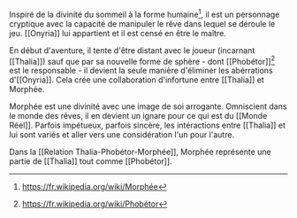Inspiré de la divinité du sommeil à la forme humaine[^1], il est un personnage cryptique avec la capacité de manipuler le rêve dans lequel se déroule le jeu. [[Onyria]] lui appartient et il est censé en être le maître.

En début d'aventure, il tente d'être distant avec le joueur (incarnant [[Thalia]]) sauf que par sa nouvelle forme de sphère - dont [[Phobétor]][^2] est le responsable - il devient la seule manière d'éliminer les abérrations d'[[Onyria]]. Cela crée une collaboration d'infortune entre [[Thalia]] et Morphée. 

Morphée est une divinité avec une image de soi arrogante. Omniscient dans le monde des rêves, il en devient un ignare pour ce qui est du [[Monde Réel]]. Parfois impétueux, parfois sincère, les intéractions entre [[Thalia]] et lui sont variés et aller vers une considération l'un pour l'autre.

Dans la [[Relation Thalia-Phobétor-Morphée]], Morphée représente une partie de [[Thalia]] tout comme [[Phobétor]]. 

[^1]: https://fr.wikipedia.org/wiki/Morphée

[^2]: https://fr.wikipedia.org/wiki/Phobétor
